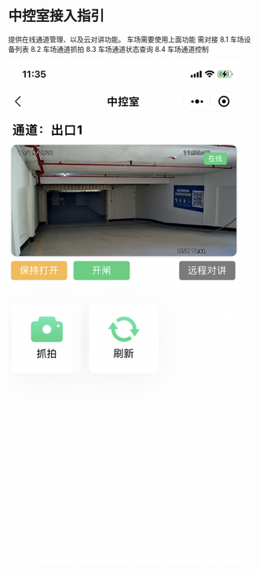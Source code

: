 # 中控室接入指引

提供在线通道管理、以及云对讲功能。
车场需要使用上面功能
需对接
8.1 车场设备列表
8.2 车场通道抓拍
8.3 车场通道状态查询
8.4 车场通道控制

![图片](./media/gate-control-1.png)
